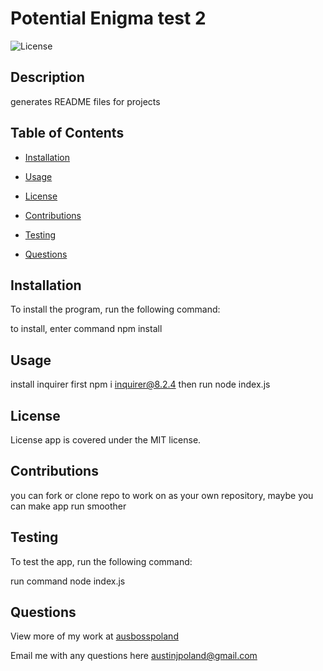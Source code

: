 # Potential Enigma test 2

  ![License](https://img.shields.io/badge/License-MIT-<blue>)

  ## Description

  generates README files for projects

  ## Table of Contents

  * [Installation](#installation)

  * [Usage](#usage)

  
 * [License](*license) 


  * [Contributions](#contributions)

  * [Testing](#testing)

  * [Questions](#questions)

  ## Installation
  
  To install the program, run the following command:

  to install, enter command npm install

  ## Usage

  install inquirer first npm i inquirer@8.2.4 then run node index.js
  ## License
    
  License app is covered under the MIT license.

  ## Contributions

  you can fork or clone repo to work on as your own repository, maybe you can make app run smoother

  ## Testing
  To test the app, run the following command:

  run command node index.js

  ## Questions

  View more of my work at
  [ausbosspoland](https://github.com/ausbosspoland/)

  Email me with any questions here
  austinjpoland@gmail.com

